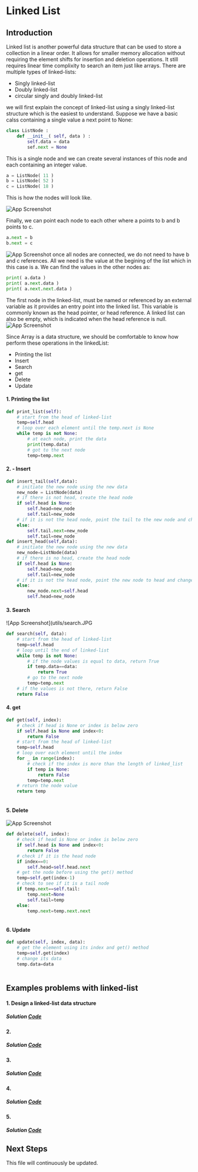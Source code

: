 # Linked List

## Introduction
Linked list is another powerful data structure that can be used to store a collection in a linear order. It allows
for smaller memory allocation without requiring the element shifts for insertion and deletion operations. It still requires
linear time complixity to search an item just like arrays. There are multiple types of linked-lists:
* Singly linked-list
* Doubly linked-list
* circular singly and doubly linked-list

we will first explain the concept of linked-list using a singly linked-list structure which is the easiest to understand.
Suppose we have a basic calss containing a single value a next point to None:

```python
class ListNode :
    def __init__( self, data ) :
        self.data = data
        sef.next = None
```

This is a single node and we can create several instances of this node and each containing an integer value.
```python
a = ListNode( 11 )
b = ListNode( 52 )
c = ListNode( 18 )
```
This is how the nodes will look like. 

![App Screenshot](utils/LL_three_nodes.JPG)

Finally, we can point each node to each other where a points to b and b points to c.
```python
a.next = b
b.next = c
```
![App Screenshot](utils/linked_three_nodes.JPG)
once all nodes are connected, we do not need to have b and c references. All we need is the value at the begining of the list
which in this case is a. We can find the values in the other nodes as:

```python
print( a.data )
print( a.next.data )
print( a.next.next.data )
```

The first node in the linked-list, must be named
or referenced by an external variable as it provides an entry point into the linked
list. This variable is commonly known as the head pointer, or head reference. A
linked list can also be empty, which is indicated when the head reference is null.
![App Screenshot](utils/LL_head.JPG)

Since Array is a data structure, we should be comfortable to know how perform these operations in the linkedList:
- Printing the list
- Insert
- Search
- get
- Delete 
- Update


#### 1. Printing the list


```python
def print_list(self):
    # start from the head of linked-list
    temp=self.head
    # loop over each element until the temp.next is None
    while temp is not None:
        # at each node, print the data
        print(temp.data)
        # got to the next node
        temp=temp.next
```
#### 2. - Insert

```python
def insert_tail(self,data):
    # initiate the new node using the new data
    new_node = ListNode(data)
    # if there is not head, create the head node
    if self.head is None:
        self.head=new_node
        self.tail=new_node
    # if it is not the head node, point the tail to the new node and change tail
    else:
        self.tail.next=new_node
        self.tail=new_node
def insert_head(self,data):
    # initiate the new node using the new data
    new_node=ListNode(data)
    # if there is no head, create the head node
    if self.head is None:
        self.head=new_node
        self.tail=new_node
    # if it is not the head node, point the new node to head and change the head to new node
    else:
        new_node.next=self.head
        self.head=new_node
```

#### 3. Search


![App Screenshot](utils/search.JPG
```python
def search(self, data):
    # start from the head of linked-list
    temp=self.head
    # loop until the end of linked-list
    while temp is not None:
        # if the node values is equal to data, return True
        if temp.data==data:
            return True
        # go to the next node
        temp=temp.next
    # if the values is not there, return False
    return False
```
#### 4. get
```python
def get(self, index):
    # check if head is None or index is below zero
    if self.head is None and index<0:
        return False
    # start from the head of linked-list
    temp=self.head
    # loop over each element until the index
    for _ in range(index):
        # check if the index is more than the length of linked_list
        if temp is None:
            return False
        temp=temp.next
    # return the node value
    return temp
    
```
#### 5. Delete

![App Screenshot](utils/search.JPG)
```python
def delete(self, index):
    # check if head is None or index is below zero
    if self.head is None and index<0:
        return False
    # check if it is the head node
    if index==0:
        self.head=self.head.next
    # get the node before using the get() method
    temp=self.get(index-1)
    # check to see if it is a tail node
    if temp.next==self.tail:
        temp.next=None
        self.tail=temp
    else:
        temp.next=temp.next.next
        
```
#### 6. Update

```python
def update(self, index, data):
    # get the element using its index and get() method
    temp=self.get(index)
    # change its data
    temp.data=data
    
```
## Examples problems with linked-list


#### 1. Design a linked-list data structure

##### Solution [Code](code/linked_list.py)


#### 2. 

##### Solution [Code](code/find_number_of_evens.py)

#### 3.

##### Solution [Code](code/duplicate_zeros.py)

#### 4.

##### Solution [Code](code/merge_sorted_array.py)


#### 5. 

##### Solution [Code](code/valid_mountain.py)

## Next Steps

This file will continuously be updated.

